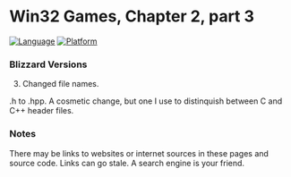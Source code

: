 # Win32 Games, Chapter 2, part 3
[![Language](https://img.shields.io/badge/Language%20-C++-blue.svg)](https://github.com/GeorgePimpleton/Win32-games/)
[![Platform](https://img.shields.io/badge/Platform%20-Win32-blue.svg)](https://github.com/GeorgePimpleton/Win32-games/)

### Blizzard Versions

3. Changed file names.

.h to .hpp.  A cosmetic change, but one I use to distinquish between C and C++ header files.

### Notes
There may be links to websites or internet sources in these pages and source code. Links can go stale. A search engine is your friend.
